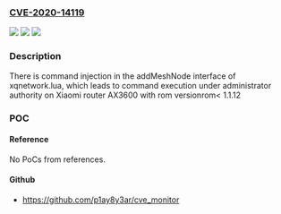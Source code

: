 ### [CVE-2020-14119](https://cve.mitre.org/cgi-bin/cvename.cgi?name=CVE-2020-14119)
![](https://img.shields.io/static/v1?label=Product&message=Xiaomi%20Router%20AX3600&color=blue)
![](https://img.shields.io/static/v1?label=Version&message=n%2Fa&color=blue)
![](https://img.shields.io/static/v1?label=Vulnerability&message=leads%20to%20command%20execution%20under%20administrator%20authority&color=brighgreen)

### Description

There is command injection in the addMeshNode interface of xqnetwork.lua, which leads to command execution under administrator authority on Xiaomi router AX3600 with rom versionrom< 1.1.12

### POC

#### Reference
No PoCs from references.

#### Github
- https://github.com/p1ay8y3ar/cve_monitor

